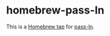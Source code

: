 # homebrew-pass-ln

This is a [Homebrew
tap](https://docs.brew.sh/How-to-Create-and-Maintain-a-Tap) for
[pass-ln](https://github.com/radian-software/pass-ln).
